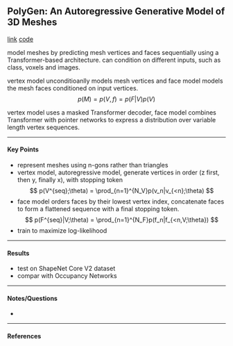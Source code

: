 ## PolyGen: An Autoregressive Generative Model of 3D Meshes

[link](https://arxiv.org/pdf/2002.10880.pdf)
[code]()

<!-- ***************************************************** -->
model meshes by predicting mesh vertices and faces sequentially using a Transformer-based architecture. can condition on different inputs, such as class, voxels and images. 

vertex model unconditioanlly models mesh vertices and face model models the mesh faces conditioned on input vertices. 
$$
p(M) = p(V,f) = p(F|V)p(V)
$$

vertex model uses a masked Transformer decoder, face model combines Transformer with pointer networks to express a distribution over variable length vertex sequences. 


<!-- ***************************************************** -->
---
#### Key Points

- represent meshes using n-gons rather than triangles
- vertex model, autoregressive model, generate vertices in order (z first, then y, finally x), with stopping token 
$$
p(V^{seq};\theta) = \prod_{n=1}^{N_V}p(v_n|v_{<n};\theta)
$$
- face model orders faces by their lowest vertex index, concatenate faces to form a flattened sequence with a final stopping token. 
$$
p(F^{seq}|V;\theta) = \prod_{n=1}^{N_F}p(f_n|f_{<n,V;\theta})
$$
- train to maximize log-likelihood 


<!-- ***************************************************** -->
---
#### Results

- test on ShapeNet Core V2 dataset
- compar with Occupancy Networks 

<!-- ***************************************************** -->
---
#### Notes/Questions

- 

<!-- ***************************************************** -->
---
#### References



